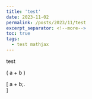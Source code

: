 ```yaml
---
title: 'test'
date: 2023-11-02
permalink: /posts/2023/11/test
excerpt_separator: <!--more-->
toc: true
tags:
  - test mathjax
---
```


test
<!--more-->

\( a + b \)


\[
a + b\;.   
\]